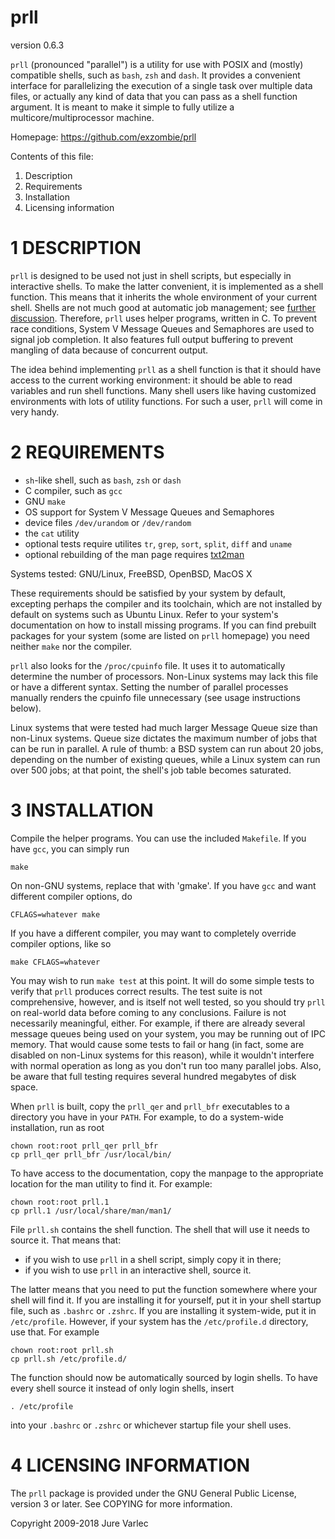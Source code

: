 # prll
version 0.6.3

`prll` (pronounced "parallel") is a utility for use with POSIX and
(mostly) compatible shells, such as `bash`, `zsh` and `dash`. It provides a
convenient interface for parallelizing the execution of a single task
over multiple data files, or actually any kind of data that you can
pass as a shell function argument. It is meant to make it simple to
fully utilize a multicore/multiprocessor machine.

Homepage: https://github.com/exzombie/prll


Contents of this file:

  1. Description
  2. Requirements
  3. Installation
  4. Licensing information


# 1 DESCRIPTION

`prll` is designed to be used not just in shell scripts, but especially
in interactive shells. To make the latter convenient, it is
implemented as a shell function. This means that it inherits the whole
environment of your current shell. Shells are not much good at
automatic job management; see
[further discussion](http://prll.sourceforge.net/shell_parallel.html).
Therefore, `prll` uses helper programs, written in C. To prevent race
conditions, System V Message Queues and Semaphores are used to signal
job completion. It also features full output buffering to prevent
mangling of data because of concurrent output.

The idea behind implementing `prll` as a shell function is that it
should have access to the current working environment: it should be
able to read variables and run shell functions. Many shell users like
having customized environments with lots of utility functions. For
such a user, `prll` will come in very handy.


# 2 REQUIREMENTS

- `sh`-like shell, such as `bash`, `zsh` or `dash`
- C compiler, such as `gcc`
- GNU `make`
- OS support for System V Message Queues and Semaphores
- device files `/dev/urandom` or `/dev/random`
- the `cat` utility
- optional tests require utilites `tr`, `grep`, `sort`, `split`, `diff` and `uname`
- optional rebuilding of the man page requires [txt2man](http://mvertes.free.fr/)

Systems tested: GNU/Linux, FreeBSD, OpenBSD, MacOS X

These requirements should be satisfied by your system by default,
excepting perhaps the compiler and its toolchain, which are not
installed by default on systems such as Ubuntu Linux. Refer to your
system's documentation on how to install missing programs. If you can
find prebuilt packages for your system (some are listed on `prll`
homepage) you need neither `make` nor the compiler.

`prll` also looks for the `/proc/cpuinfo` file. It uses it to
automatically determine the number of processors. Non-Linux systems
may lack this file or have a different syntax. Setting the number of
parallel processes manually renders the cpuinfo file unnecessary (see
usage instructions below).

Linux systems that were tested had much larger Message Queue size than
non-Linux systems. Queue size dictates the maximum number of jobs that
can be run in parallel. A rule of thumb: a BSD system can run about 20
jobs, depending on the number of existing queues, while a Linux system
can run over 500 jobs; at that point, the shell's job table becomes
saturated.


# 3 INSTALLATION

Compile the helper programs. You can use the included `Makefile`. If you
have `gcc`, you can simply run
```
make
```

On non-GNU systems, replace that with 'gmake'.
If you have `gcc` and want different compiler options, do
```
CFLAGS=whatever make
```
  
If you have a different compiler, you may want to completely override
compiler options, like so
```
make CFLAGS=whatever
```

You may wish to run `make test` at this point. It will do some simple
tests to verify that `prll` produces correct results. The test suite is
not comprehensive, however, and is itself not well tested, so you
should try `prll` on real-world data before coming to any
conclusions. Failure is not necessarily meaningful, either. For
example, if there are already several message queues being used on
your system, you may be running out of IPC memory. That would cause
some tests to fail or hang (in fact, some are disabled on non-Linux
systems for this reason), while it wouldn't interfere with normal
operation as long as you don't run too many parallel jobs. Also, be
aware that full testing requires several hundred megabytes of disk
space.

When `prll` is built, copy the `prll_qer` and `prll_bfr` executables to a
directory you have in your `PATH`. For example, to do a system-wide
installation, run as root
```
chown root:root prll_qer prll_bfr
cp prll_qer prll_bfr /usr/local/bin/
```

To have access to the documentation, copy the manpage to the
appropriate location for the man utility to find it. For example:
```
chown root:root prll.1
cp prll.1 /usr/local/share/man/man1/
```

File `prll.sh` contains the shell function. The shell that will use it
needs to source it. That means that:

- if you wish to use `prll` in a shell script, simply copy it in there;
- if you wish to use `prll` in an interactive shell, source it.

The latter means that you need to put the function somewhere where
your shell will find it. If you are installing it for yourself, put it
in your shell startup file, such as `.bashrc` or `.zshrc`. If you are
installing it system-wide, put it in `/etc/profile`. However, if your
system has the `/etc/profile.d` directory, use that. For example
```
chown root:root prll.sh
cp prll.sh /etc/profile.d/
```

The function should now be automatically sourced by login shells. To
have every shell source it instead of only login shells, insert
```
. /etc/profile
```

into your `.bashrc` or `.zshrc` or whichever startup file your shell
uses.


# 4 LICENSING INFORMATION

The `prll` package is provided under the GNU General Public
License, version 3 or later. See COPYING for more information.

Copyright 2009-2018 Jure Varlec
